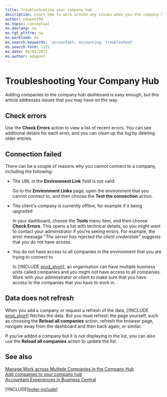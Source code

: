 ```yaml
---
title: Troubleshooting your company hub
description: Learn how to work around any issues when you the company hub in Dynamics 365 Business Central to manage work across multiple companies.
author: edupont04
ms.topic: conceptual
ms.devlang: na
ms.tgt_pltfrm: na
ms.workload: na
ms.search.keywords: 'accountant, accounting, troubleshoot'
ms.search.form: 1151
ms.date: 04/01/2021
ms.author: edupont
---
```

# <a name="troubleshooting-your-company-hub"></a><a name="troubleshooting-your-company-hub"></a><a name="troubleshooting-your-company-hub"></a>Troubleshooting Your Company Hub

Adding companies to the company hub dashboard is easy enough, but this article addresses issues that you may have on the way.  

## <a name="check-errors"></a><a name="check-errors"></a><a name="check-errors"></a>Check errors

Use the **Check Errors** action to view a list of recent errors. You can see additional details for each error, and you can clean up the log by deleting older entries.  

## <a name="connection-failed"></a><a name="connection-failed"></a><a name="connection-failed"></a>Connection failed

There can be a couple of reasons why you cannot connect to a company, including the following:

- The URL in the **Environment Link** field is not valid  

  Go to the **Environment Links** page, open the environment that you cannot connect to, and then choose the **Test the connection** action.  
- The client's company is currently offline, for example if it being upgraded

  In your dashboard, choose the **Tools** menu item, and then choose **Check Errors**. This opens a list with technical details, so you might want to contact your administrator if you're seeing errors. For example, the error message "*The server has rejected the client credentials*" suggests that you do not have access.  
- You do not have access to all companies in the environment that you are trying to connect to

  In [!INCLUDE [prod_short](includes/prod_short.md)], an organisation can have multiple business units called companies and you might not have access to all companies. Work with your administrator or client to make sure that you have access to the companies that you have to work in.  

## <a name="data-does-not-refresh"></a><a name="data-does-not-refresh"></a><a name="data-does-not-refresh"></a>Data does not refresh

When you add a company or request a refresh of the data, [!INCLUDE [prod_short](includes/prod_short.md)] fetches the data. But you must refresh the page yourself, such as choosing the **Reload all companies** action, refresh the browser page, navigate away from the dashboard and then back again, or similar.  

If you've added a company but it is not displaying in the list, you can also use the **Reload all companies** action to update the list.

## <a name="see-also"></a><a name="see-also"></a><a name="see-also"></a>See also

[Manage Work across Multiple Companies in the Company Hub](company-hub.md)  
[Add companies to your company hub](company-hub-add-company.md)  
[Accountant Experiences in Business Central](finance-accounting.md)  


[!INCLUDE[footer-include](includes/footer-banner.md)]

